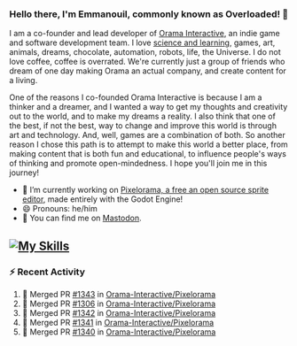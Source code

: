 ### Hello there, I'm Emmanouil, commonly known as Overloaded! 👋
I am a co-founder and lead developer of [Orama Interactive](https://www.oramainteractive.com/), an indie game and software development team. I love [science and learning](https://github.com/OverloadedOrama/KnowledgeBase), games, art, animals, dreams, chocolate, automation, robots, life, the Universe. I do not love coffee, coffee is overrated. We're currently just a group of friends who dream of one day making Orama an actual company, and create content for a living.

One of the reasons I co-founded Orama Interactive is because I am a thinker and a dreamer, and I wanted a way to get my thoughts and creativity out to the world, and to make my dreams a reality. I also think that one of the best, if not the best, way to change and improve this world is through art and technology. And, well, games are a combination of both. So another reason I chose this path is to attempt to make this world a better place, from making content that is both fun and educational, to influence people's ways of thinking and promote open-mindedness. I hope you'll join me in this journey!

- 🔭 I’m currently working on [Pixelorama, a free an open source sprite editor](https://github.com/Orama-Interactive/Pixelorama), made entirely with the Godot Engine!
- 😄 Pronouns: he/him
- 🐘 You can find me on <a rel="me" href="https://mastodon.social/@Overloaded">Mastodon</a>.

[![My Skills](https://skillicons.dev/icons?i=godot,py,cpp,cs,git,linux,html)](https://skillicons.dev)
---

### :zap: Recent Activity

<!--START_SECTION:activity-->
1. 🎉 Merged PR [#1343](https://github.com/Orama-Interactive/Pixelorama/pull/1343) in [Orama-Interactive/Pixelorama](https://github.com/Orama-Interactive/Pixelorama)
2. 🎉 Merged PR [#1306](https://github.com/Orama-Interactive/Pixelorama/pull/1306) in [Orama-Interactive/Pixelorama](https://github.com/Orama-Interactive/Pixelorama)
3. 🎉 Merged PR [#1342](https://github.com/Orama-Interactive/Pixelorama/pull/1342) in [Orama-Interactive/Pixelorama](https://github.com/Orama-Interactive/Pixelorama)
4. 🎉 Merged PR [#1341](https://github.com/Orama-Interactive/Pixelorama/pull/1341) in [Orama-Interactive/Pixelorama](https://github.com/Orama-Interactive/Pixelorama)
5. 🎉 Merged PR [#1340](https://github.com/Orama-Interactive/Pixelorama/pull/1340) in [Orama-Interactive/Pixelorama](https://github.com/Orama-Interactive/Pixelorama)
<!--END_SECTION:activity-->

<!--
**OverloadedOrama/OverloadedOrama** is a ✨ _special_ ✨ repository because its `README.md` (this file) appears on your GitHub profile.

Here are some ideas to get you started:

- 👯 I’m looking to collaborate on ...
- 🤔 I’m looking for help with ...
- 💬 Ask me about ...
- 📫 How to reach me: ...
- ⚡ Fun fact: ...
-->
